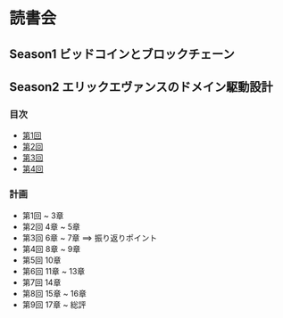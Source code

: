# 読書会
## Season1 ビッドコインとブロックチェーン
## Season2 エリックエヴァンスのドメイン駆動設計
### 目次
* [第1回](season2-DDD/01rd.md)
* [第2回](season2-DDD/02rd.md)
* [第3回](season2-DDD/03rd.md)
* [第4回](season2-DDD/04rd.md)

### 計画
- 第1回 ~ 3章
- 第2回 4章 ~ 5章
- 第3回 6章 ~ 7章 ==> 振り返りポイント
- 第4回 8章 ~ 9章
- 第5回 10章
- 第6回 11章 ~ 13章
- 第7回 14章
- 第8回 15章 ~ 16章
- 第9回 17章 ~ 総評
